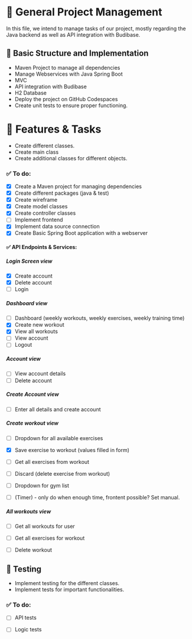 # 💫 General Project Management

In this file, we intend to manage tasks of our project, mostly regarding the Java backend as well as API integration with Budibase.


## 🧱 Basic Structure and Implementation

- Maven Project to manage all dependencies
- Manage Webservices with Java Spring Boot
- MVC
- API integration with Budibase
- H2 Database
- Deploy the project on GitHub Codespaces
- Create unit tests to ensure proper functioning.


# 🧩 Features & Tasks

- Create different classes.
- Create main class
- Create additional classes for different objects.

### ✅ To do:
- [x] Create a Maven project for managing dependencies
- [x] Create different packages (java & test)
- [x] Create wireframe
- [x] Create model classes
- [x] Create controller classes
- [ ] Implement frontend
- [x] Implement data source connection
- [x] Create Basic Spring Boot application with a webserver

#### ✅ API Endpoints & Services:
##### Login Screen view
- [x] Create account
- [x] Delete account
- [ ] Login
      
##### Dashboard view
- [ ] Dashboard (weekly workouts, weekly exercises, weekly training time)
- [x] Create new workout
- [x] View all workouts
- [ ] View account
- [ ] Logout

##### Account view
- [ ] View account details
- [ ] Delete account

##### Create Account view
- [ ] Enter all details and create account

##### Create workout view
- [ ] Dropdown for all available exercises
- [x] Save exercise to workout (values filled in form)
- [ ] Get all exercises from workout
- [ ] Discard (delete exercise from workout)
- [ ] Dropdown for gym list
- [ ] (Timer) - only do when enough time, frontent possible? Set manual.


##### All workouts view
- [ ] Get all workouts for user
- [ ] Get all exercises for workout
- [ ] Delete workout


## 🧪 Testing

- Implement testing for the different classes.
- Implement tests for important functionalities. 

### ✅ To do:
- [ ] API tests
- [ ] Logic tests

